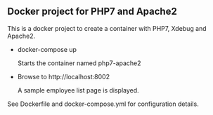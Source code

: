## Docker project for PHP7 and Apache2

This is a docker project to create a container with PHP7, Xdebug and Apache2. 

* docker-compose up

    Starts the container named php7-apache2

* Browse to http://localhost:8002

    A sample employee list page is displayed.

See Dockerfile and docker-compose.yml for configuration details.